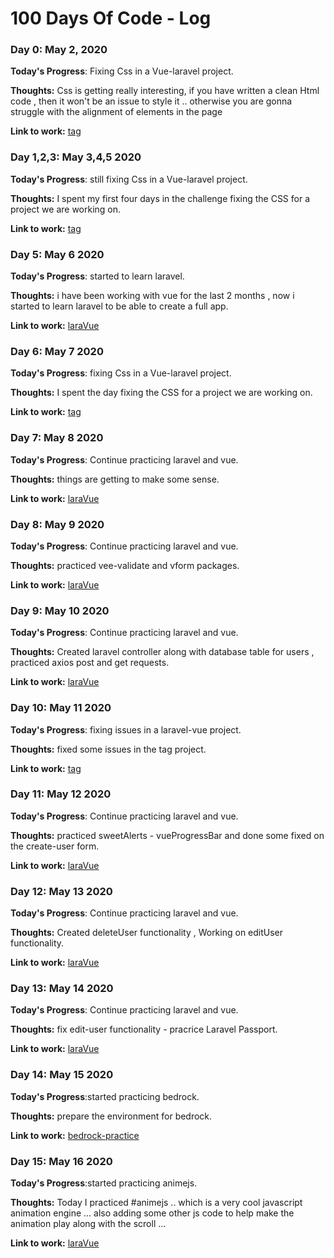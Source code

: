 # 100 Days Of Code - Log

### Day 0: May 2, 2020

**Today's Progress**: Fixing Css in a Vue-laravel project.

**Thoughts:** Css is getting really interesting, if you have written a clean Html code , then it won't be an issue to style it .. otherwise you are gonna struggle with the alignment of elements in the page

**Link to work:** [tag](#)

### Day 1,2,3: May 3,4,5 2020

**Today's Progress**: still fixing Css in a Vue-laravel project.

**Thoughts:** I spent my first four days in the challenge fixing the CSS for a project we are working on.

**Link to work:** [tag](#)

### Day 5: May 6 2020

**Today's Progress**: started to learn laravel.

**Thoughts:** i have been working with vue for the last 2 months , now i started to learn laravel to be able to create a full app.

**Link to work:** [laraVue](https://github.com/amans199/laraVue)

### Day 6: May 7 2020

**Today's Progress**: fixing Css in a Vue-laravel project.

**Thoughts:** I spent the day fixing the CSS for a project we are working on.

**Link to work:** [tag](#)

### Day 7: May 8 2020

**Today's Progress**: Continue practicing laravel and vue.

**Thoughts:** things are getting to make some sense.

**Link to work:** [laraVue](https://github.com/amans199/laraVue)


### Day 8: May 9 2020

**Today's Progress**: Continue practicing laravel and vue.

**Thoughts:** practiced vee-validate and vform packages.

**Link to work:** [laraVue](https://github.com/amans199/laraVue)


### Day 9: May 10 2020

**Today's Progress**: Continue practicing laravel and vue.

**Thoughts:** Created laravel controller along with database table for users , practiced axios post and get requests.

**Link to work:** [laraVue](https://github.com/amans199/laraVue)

### Day 10: May 11 2020

**Today's Progress**: fixing issues in a laravel-vue project.

**Thoughts:** fixed some issues in the tag project.

**Link to work:** [tag](#)

### Day 11: May 12 2020

**Today's Progress**: Continue practicing laravel and vue.

**Thoughts:** practiced sweetAlerts - vueProgressBar and done some fixed on the create-user form.

**Link to work:** [laraVue](https://github.com/amans199/laraVue)

### Day 12: May 13 2020

**Today's Progress**: Continue practicing laravel and vue.

**Thoughts:** Created deleteUser functionality , Working on editUser functionality.

**Link to work:** [laraVue](https://github.com/amans199/laraVue)

### Day 13: May 14 2020

**Today's Progress**: Continue practicing laravel and vue.

**Thoughts:** fix edit-user functionality - pracrice Laravel Passport.

**Link to work:** [laraVue](https://github.com/amans199/laraVue)

### Day 14: May 15 2020

**Today's Progress**:started practicing bedrock.

**Thoughts:** prepare the environment for bedrock.

**Link to work:** [bedrock-practice](#)

### Day 15: May 16 2020

**Today's Progress**:started practicing animejs.

**Thoughts:** Today I practiced #animejs .. which is a very cool javascript animation engine ... also adding some other js code to help make the animation play along with the scroll ...

**Link to work:** [laraVue](https://github.com/amans199/laraVue)

